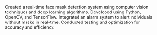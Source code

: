 Created a real-time face mask detection system using computer vision techniques and deep
learning algorithms. Developed using Python, OpenCV, and TensorFlow. Integrated an alarm system
to alert individuals without masks in real-time. Conducted testing and optimization for accuracy and
efficiency.
